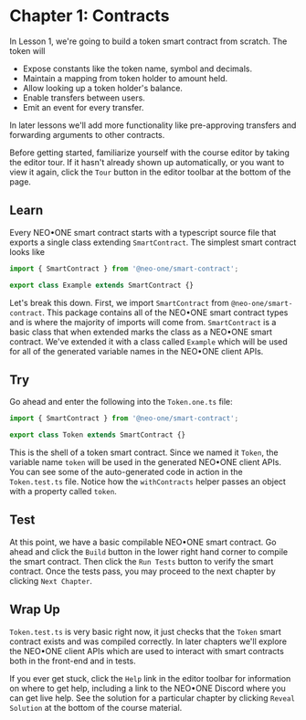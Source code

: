 # Chapter 1: Contracts

In Lesson 1, we're going to build a token smart contract from scratch. The token will

 - Expose constants like the token name, symbol and decimals.
 - Maintain a mapping from token holder to amount held.
 - Allow looking up a token holder's balance.
 - Enable transfers between users.
 - Emit an event for every transfer.

In later lessons we'll add more functionality like pre-approving transfers and forwarding arguments to other contracts.

Before getting started, familiarize yourself with the course editor by taking the editor tour. If it hasn't already shown up automatically, or you want to view it again, click the `Tour` button in the editor toolbar at the bottom of the page.

## Learn

Every NEO•ONE smart contract starts with a typescript source file that exports a single class extending `SmartContract`. The simplest smart contract looks like

```typescript
import { SmartContract } from '@neo-one/smart-contract';

export class Example extends SmartContract {}
```

Let's break this down. First, we import `SmartContract` from `@neo-one/smart-contract`. This package contains all of the NEO•ONE smart contract types and is where the majority of imports will come from. `SmartContract` is a basic class that when extended marks the class as a NEO•ONE smart contract. We've extended it with a class called `Example` which will be used for all of the generated variable names in the NEO•ONE client APIs.

## Try

Go ahead and enter the following into the `Token.one.ts` file:

```typescript
import { SmartContract } from '@neo-one/smart-contract';

export class Token extends SmartContract {}
```

This is the shell of a token smart contract. Since we named it `Token`, the variable name `token` will be used in the generated NEO•ONE client APIs. You can see some of the auto-generated code in action in the `Token.test.ts` file. Notice how the `withContracts` helper passes an object with a property called `token`.

## Test

At this point, we have a basic compilable NEO•ONE smart contract. Go ahead and click the `Build` button in the lower right hand corner to compile the smart contract. Then click the `Run Tests` button to verify the smart contract. Once the tests pass, you may proceed to the next chapter by clicking `Next Chapter`.

## Wrap Up

`Token.test.ts` is very basic right now, it just checks that the `Token` smart contract exists and was compiled correctly. In later chapters we'll explore the NEO•ONE client APIs which are used to interact with smart contracts both in the front-end and in tests.

If you ever get stuck, click the `Help` link in the editor toolbar for information on where to get help, including a link to the NEO•ONE Discord where you can get live help. See the solution for a particular chapter by clicking `Reveal Solution` at the bottom of the course material.
